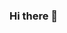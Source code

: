 ### Hi there 👋

<!--
**BeenShell/BeenShell** is a ✨ _special_ ✨ repository because its `README.md` (this file) appears on your GitHub profile.

Here are some ideas to get you started:

- 🔭 I’m currently working on my devalopment skills, backend and front!
- 🌱 I’m currently learning python, haskell, django
- 👯 I’m looking to collaborate on nothing rn
- 🤔 I’m looking for help with ^^^^^^^^^^^^^
- 💬 Ask me about the weather
- 📫 How to reach me: ...
- 😄 Pronouns: ...
- ⚡ Fun fact: Python is just ![image](https://user-images.githubusercontent.com/93292861/163886550-88d4dfe1-3ba8-4e58-88cd-60a89045481f.png)

-->
